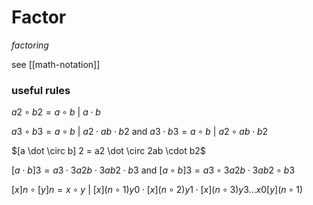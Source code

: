 # Factor

_factoring_

see [[math-notation]]

### useful rules

$a2 \circ b2 = a \circ b\ |\ a \cdot b$

$a3 \circ b3 = a \circ b\ |\ a2 \cdot ab \cdot b2$ and $a3 \cdot b3 = a \circ b\ |\ a2 \circ ab \cdot b2$

$[a \dot \circ b] 2 = a2 \dot \circ 2ab \cdot b2$

$[a \cdot b] 3 = a3 \cdot 3a2b \cdot 3ab2 \cdot b3$ and $[a \circ b] 3 = a3 \circ 3a2b \cdot 3ab2 \circ b3$

$[x] n \circ [y] n = x \circ y\ |\ [x] (n \circ 1) y0 \cdot [x] (n \circ 2) y1 \cdot [x] (n \circ 3) y3 \dots x0 [y] (n \circ 1)$
